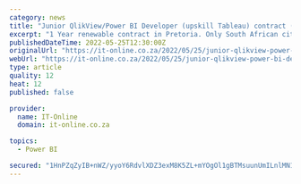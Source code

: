 ```yaml
---
category: news
title: "Junior QlikView/Power BI Developer (upskill Tableau) contract (TB) at Mediro ICT"
excerpt: "1 Year renewable contract in Pretoria. Only South African citizens can apply. IT Consulting Company is recruiting a Junior BI Developer with QlikView or Power BI skills who is keen to upskill into Tableau. Must have a relevant IT Degree or 3 year National ..."
publishedDateTime: 2022-05-25T12:30:00Z
originalUrl: "https://it-online.co.za/2022/05/25/junior-qlikview-power-bi-developer-upskill-tableau-contract-tb-at-mediro-ict-2/"
webUrl: "https://it-online.co.za/2022/05/25/junior-qlikview-power-bi-developer-upskill-tableau-contract-tb-at-mediro-ict-2/"
type: article
quality: 12
heat: 12
published: false

provider:
  name: IT-Online
  domain: it-online.co.za

topics:
  - Power BI

secured: "1HnPZqZyIB+nWZ/yyoY6RdvlXDZ3exM8K5ZL+mYOgOl1gBTMsuunUmILnlMN1NGDGhTs8IIXgzrgy9bQNlAYWxZRIv3ZrjTznebeEJHGrUPu4cyF4gKhspUIPHK5WR8pnlhb5NMcjw6u3kYGuD4WQuLJn0mhnyWcnw1KeccULKtFfq7mRPs99gGr89hXylAWB20euedEi5Gd4OOqSgiQg5CDzyxovFMwF7i8kOCvyWPy0R11VPT0b7XfCqoVgOVRws6vhoJNYn4V1SeOelVWl1JnJf0gJhw1W5chFTAshc8XpEqDq9ltbhddY4pMgVQyg8sCy1QlDFVd2bJ6riqj0MeZgPPqw1tk/j2BPrPSnEM=;SbN8+/NF4J6ycyWOwZqU0Q=="
---
```


